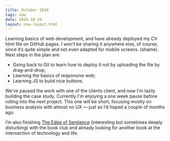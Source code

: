 ```yaml
---
title: October 2024
tags: now
date: 2024-10-20
layout: now-layout.html
---
```


Learning basics of web development, and have already deployed my CV html file on GitHub pages. I won’t be sharing it anywhere else, of course, since it’s quite simple and not even adapted for mobile screens. (shame). Next steps in the plan are:

- Going back to Git to learn how to deploy it not by uploading the file by drag-and-drop;
- Learning the basics of responsive web;
- Learning JS to build nice buttons.

We’ve paused the work with one of the clients client, and now I'm lazily building the case study. Currently I'm enjoying a one week pause before rolling into the next project. This one will be short, focusing mostly on business analysis with almost no UX — just as I’d hoped a couple of months ago.

I’m also finishing [The Edge of Sentience](https://www.edgeofsentience.com) (interesting but sometimes deeply disturbing) with the book club and already looking for another book at the intersection of technology and life.
